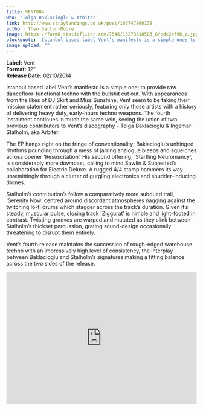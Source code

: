 ```yaml
---
title: VENT004
who: 'Tolga Baklacioglu & Arbiter'
link: http://www.straylandings.co.uk/post/103747860138
author: Theo Darton-Moore
image: https://farm8.staticflickr.com/7546/15273818583_6fcdc24f9b_z.jpg
blockquote: 'Istanbul based label Vent’s manifesto is a simple one; to provide raw dancefloor-functional techno with the bullshit cut out. With appearances from the likes of DJ Skirt and Miss Sunshine, Vent seem to be taking their mission statement rather seriously, featuring only those artists with a history of delivering heavy duty, early-hours techno weapons. The fourth instalment continues in much the same vein, seeing the union of two previous contributors to Vent’s discography - Tolga Baklacioglu & Ingemar Stalholm, aka Arbiter.'
image_upload: ""
---
```


**Label:** Vent
<br>**Format:** 12”
<br>**Release Date:** 02/10/2014

Istanbul based label Vent’s manifesto is a simple one; to provide raw dancefloor-functional techno with the bullshit cut out. With appearances from the likes of DJ Skirt and Miss Sunshine, Vent seem to be taking their mission statement rather seriously, featuring only those artists with a history of delivering heavy duty, early-hours techno weapons. The fourth instalment continues in much the same vein, seeing the union of two previous contributors to Vent’s discography - Tolga Baklacioglu & Ingemar Stalholm, aka Arbiter.

The EP hangs right on the fringe of conventionality; Baklacioglu’s unhinged rhythms pounding through a mess of jarring analogue bleeps and squelches across opener ‘Resuscitation’. His second offering, ’Startling Neuromancy’, is considerably more downcast, calling to mind Sawlin & Subjected’s collaboration for Electric Deluxe. A rugged 4/4 stomp hammers its way unremittingly through a clutter of gurgling electronics and shudder-inducing drones.

Stalholm’s contribution’s follow a comparatively more subdued trail, ‘Serenity Now’ centred around discordant atmospheres nagging against the twitching lo-fi drums which stagger across the track’s duration. Given it’s steady, muscular pulse, closing track 'Ziggurat' is nimble and light-footed in contrast. Twisting grooves are warped and mutated as they slink between Stalholm’s thickset percussion, grating sound-design occasionally threatening to disrupt them entirely.

Vent’s fourth release maintains the succession of rough-edged warehouse techno with an impressively high level of consistency, the interplay between Baklacioglu and Stalholm’s signatures making a fitting balance across the two sides of the release.

<iframe src="https://w.soundcloud.com/player/?url=https%3A//api.soundcloud.com/playlists/51318796&color=ff5500&auto_play=false&hide_related=false&show_comments=true&show_user=true&show_reposts=false" width="100%" height="350" frameborder="no"></iframe>